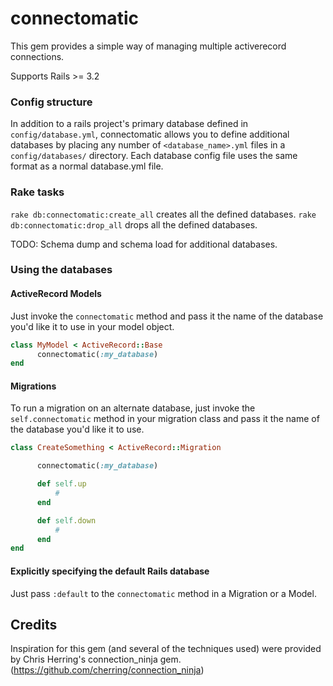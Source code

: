# connectomatic

This gem provides a simple way of managing multiple activerecord connections.

Supports Rails >= 3.2

### Config structure

In addition to a rails project's primary database defined in `config/database.yml`, connectomatic allows you to define additional databases by placing any number of `<database_name>.yml` files in a `config/databases/` directory. Each database config file uses the same format as a normal database.yml file.

### Rake tasks

`rake db:connectomatic:create_all` creates all the defined databases.
`rake db:connectomatic:drop_all` drops all the defined databases.

TODO: Schema dump and schema load for additional databases.

### Using the databases

#### ActiveRecord Models

Just invoke the `connectomatic` method and pass it the name of the database you'd like it to use in your model object.

````ruby
class MyModel < ActiveRecord::Base
      connectomatic(:my_database)
end

````

#### Migrations

To run a migration on an alternate database, just invoke the `self.connectomatic` method in your migration class and pass it the name of the database you'd like it to use.

````ruby
class CreateSomething < ActiveRecord::Migration

      connectomatic(:my_database)

      def self.up
          #
      end

      def self.down
          #
      end
end
````

#### Explicitly specifying the default Rails database

Just pass `:default` to the `connectomatic` method in a Migration or a Model.

## Credits

Inspiration for this gem (and several of the techniques used) were provided by Chris Herring's connection_ninja gem. (https://github.com/cherring/connection_ninja)
